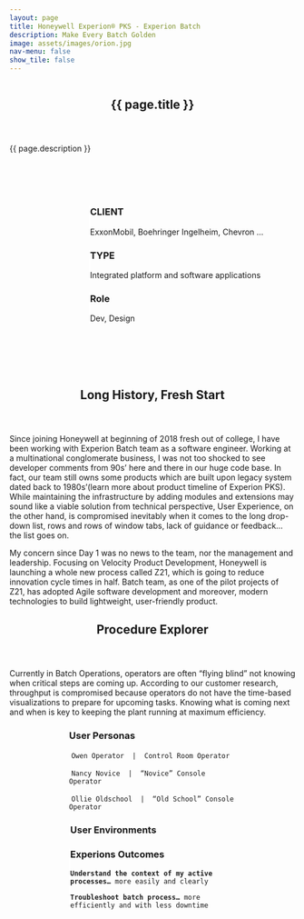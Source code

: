 ```yaml
---
layout: page
title: Honeywell Experion® PKS - Experion Batch
description: Make Every Batch Golden
image: assets/images/orion.jpg
nav-menu: false
show_tile: false
---
```


<!-- main -->
<div id="main" class="alt">

<section id="banner" class="style2">
    <div class="inner">
        <span class="image">
            <img src="{{ site.baseurl }}/{{ page.image }}" alt="">
        </span>
        <header class="major">
            <h1>{{ page.title }}</h1>
        </header>
        <div class="content">
            {{ page.description }}
        </div>
    </div>
</section>

<div class="row" style="padding:5em 0em 5em 10em">
	<div class="4u 12u$(medium)" style="border-left:2px solid white">
		<h3>CLIENT</h3>
		<p>ExxonMobil, Boehringer Ingelheim, Chevron …</p>
	</div>
	<div class="4u 12u$(medium)" style="border-left:2px solid white">
		<h3>TYPE</h3>
		<p>Integrated platform and software applications</p>
	</div>
	<div class="4u$ 12u$(medium)" style="border-left:2px solid white">
		<h3>Role</h3>
		<p>Dev, Design</p>
	</div>
</div>

<!-- one -->
<section id="one">
	<div class="inner">
		<header class="major">
			<h2>Long History, Fresh Start</h2>
		</header>
		<p>Since joining Honeywell at beginning of 2018 fresh out of college, I have been working with Experion Batch team as a software engineer. Working at a multinational conglomerate business, I was not too shocked to see developer comments from 90s’ here and there in our huge code base. In fact, our team still owns some products which are built upon legacy system dated back to 1980s’(learn more about product timeline of Experion PKS). While maintaining the infrastructure by adding modules and extensions may sound like a viable solution from technical perspective, User Experience, on the other hand, is compromised inevitably when it comes to the long drop-down list, rows and rows of window tabs, lack of guidance or feedback… the list goes on.  </p>
		<p>My concern since Day 1 was no news to the team, nor the management and leadership. Focusing on Velocity Product Development, Honeywell is launching a whole new process called Z21, which is going to reduce innovation cycle times in half. Batch team, as one of the pilot projects of Z21, has adopted Agile software development and moreover, modern technologies to build lightweight, user-friendly product. </p>
	</div>
</section>

<!-- two -->
<section id="two">
	<div class="inner">
		<header class="major">
			<h2>Procedure Explorer</h2>
		</header>
		<p>Currently in Batch Operations, operators are often “flying blind” not knowing when critical steps are coming up. According to our customer research, throughput is compromised because operators do not have the time-based visualizations to prepare for upcoming tasks. Knowing what is coming next and when is key to keeping the plant running at maximum efficiency.</p>
	</div>
	<div class="row" style="padding:0em 7.5em">
		<div class="4u 12u$(medium)">
			<h3>User Personas</h3>
			<p>
				<span class="image left"><img src="assets/images/pic09.jpg" alt="" /></span>
				<code>Owen Operator  |  Control Room Operator</code>
			</p>
			<p>
				<span class="image left"><img src="assets/images/pic09.jpg" alt="" /></span>
				<code>Nancy Novice  |  “Novice” Console Operator</code>
			</p>
			<p>
				<span class="image left"><img src="assets/images/pic09.jpg" alt="" /></span>
				<code>Ollie Oldschool  |  “Old School” Console Operator</code>
			</p>
		</div>
		<div class="4u 12u$(medium)" style="border-left:2px solid white">
			<h3>User Environments</h3>
		</div>
		<div class="4u$ 12u$(medium)" style="border-left:2px solid white">
			<h3>Experions Outcomes</h3>
			<p><code><b>Understand the context of my active processes…</b> more easily and clearly</code></p>
			<p><code><b>Troubleshoot batch process…</b> more efficiently and with less downtime</code></p>
		</div>
	</div>

</section>


</div>